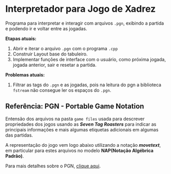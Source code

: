 # Interpretador para Jogo de Xadrez

Programa para interpretar e interagir com arquivos `.pgn`, exibindo a partida e podendo ir e voltar entre as jogadas. 

**Etapas atuais:**

1. Abrir e iterar o arquivo `.pgn` com o programa `.cpp`
2. Construir Layout base do tabuleiro.
3. Implementar funções de interface com o usuário, como próxima jogada, jogada anterior, sair e resetar a partida.

**Problemas atuais:**

1. Filtrar as tags do `.pgn` e as jogadas, pois na leitura do pgn a biblioteca `fstream` não consegue ler os espaços do `.pgn`.


## Referência: PGN - Portable Game Notation
Entensão dos arquivos na pasta `game files` usada para descrever propriedades dos jogos usando as ***Seven Tag Roasters*** para indicar as principais informações e mais algumas etiquetas adicionais em algumas das partidas.

A representação do jogo vem logo abaixo utilizando a notação ***movetext***, em particular para estes arquivos no modelo **NAP(Notação Algébrica Padrão)**.

Para mais detalhes sobre o PGN, [clique aqui](https://en.wikipedia.org/wiki/Portable_Game_Notation).
